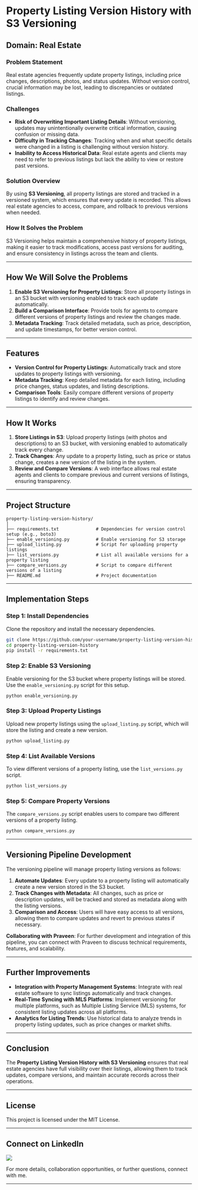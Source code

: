 # **Property Listing Version History with S3 Versioning**

## **Domain**: Real Estate

### **Problem Statement**
Real estate agencies frequently update property listings, including price changes, descriptions, photos, and status updates. Without version control, crucial information may be lost, leading to discrepancies or outdated listings.

### **Challenges**
- **Risk of Overwriting Important Listing Details**: Without versioning, updates may unintentionally overwrite critical information, causing confusion or missing data.
- **Difficulty in Tracking Changes**: Tracking when and what specific details were changed in a listing is challenging without version history.
- **Inability to Access Historical Data**: Real estate agents and clients may need to refer to previous listings but lack the ability to view or restore past versions.

### **Solution Overview**
By using **S3 Versioning**, all property listings are stored and tracked in a versioned system, which ensures that every update is recorded. This allows real estate agencies to access, compare, and rollback to previous versions when needed.

### **How It Solves the Problem**
S3 Versioning helps maintain a comprehensive history of property listings, making it easier to track modifications, access past versions for auditing, and ensure consistency in listings across the team and clients.

---

## **How We Will Solve the Problems**

1. **Enable S3 Versioning for Property Listings**: Store all property listings in an S3 bucket with versioning enabled to track each update automatically.
2. **Build a Comparison Interface**: Provide tools for agents to compare different versions of property listings and review the changes made.
3. **Metadata Tracking**: Track detailed metadata, such as price, description, and update timestamps, for better version control.

---

## **Features**
- **Version Control for Property Listings**: Automatically track and store updates to property listings with versioning.
- **Metadata Tracking**: Keep detailed metadata for each listing, including price changes, status updates, and listing descriptions.
- **Comparison Tools**: Easily compare different versions of property listings to identify and review changes.

---

## **How It Works**

1. **Store Listings in S3**: Upload property listings (with photos and descriptions) to an S3 bucket, with versioning enabled to automatically track every change.
2. **Track Changes**: Any update to a property listing, such as price or status change, creates a new version of the listing in the system.
3. **Review and Compare Versions**: A web interface allows real estate agents and clients to compare previous and current versions of listings, ensuring transparency.

---

## **Project Structure**

```plaintext
property-listing-version-history/
│
├── requirements.txt              # Dependencies for version control setup (e.g., boto3)
├── enable_versioning.py          # Enable versioning for S3 storage
├── upload_listing.py             # Script for uploading property listings
├── list_versions.py              # List all available versions for a property listing
├── compare_versions.py           # Script to compare different versions of a listing
├── README.md                     # Project documentation
```

---

## **Implementation Steps**

### **Step 1: Install Dependencies**

Clone the repository and install the necessary dependencies.

```bash
git clone https://github.com/your-username/property-listing-version-history.git
cd property-listing-version-history
pip install -r requirements.txt
```

### **Step 2: Enable S3 Versioning**

Enable versioning for the S3 bucket where property listings will be stored. Use the `enable_versioning.py` script for this setup.

```bash
python enable_versioning.py
```

### **Step 3: Upload Property Listings**

Upload new property listings using the `upload_listing.py` script, which will store the listing and create a new version.

```bash
python upload_listing.py
```

### **Step 4: List Available Versions**

To view different versions of a property listing, use the `list_versions.py` script.

```bash
python list_versions.py
```

### **Step 5: Compare Property Versions**

The `compare_versions.py` script enables users to compare two different versions of a property listing.

```bash
python compare_versions.py
```

---

## **Versioning Pipeline Development**

The versioning pipeline will manage property listing versions as follows:

1. **Automate Updates**: Every update to a property listing will automatically create a new version stored in the S3 bucket.
2. **Track Changes with Metadata**: All changes, such as price or description updates, will be tracked and stored as metadata along with the listing versions.
3. **Comparison and Access**: Users will have easy access to all versions, allowing them to compare updates and revert to previous states if necessary.

**Collaborating with Praveen**: For further development and integration of this pipeline, you can connect with Praveen to discuss technical requirements, features, and scalability.

---

## **Further Improvements**
- **Integration with Property Management Systems**: Integrate with real estate software to sync listings automatically and track changes.
- **Real-Time Syncing with MLS Platforms**: Implement versioning for multiple platforms, such as Multiple Listing Service (MLS) systems, for consistent listing updates across all platforms.
- **Analytics for Listing Trends**: Use historical data to analyze trends in property listing updates, such as price changes or market shifts.

---

## **Conclusion**
The **Property Listing Version History with S3 Versioning** ensures that real estate agencies have full visibility over their listings, allowing them to track updates, compare versions, and maintain accurate records across their operations.

---

## **License**

This project is licensed under the MIT License.

---

## **Connect on LinkedIn**


[<img src="https://img.shields.io/badge/LinkedIn-0077B5?style=for-the-badge&logo=linkedin&logoColor=white" />](https://www.linkedin.com/in/praveennarasimman/)


For more details, collaboration opportunities, or further questions, connect with me.



---
